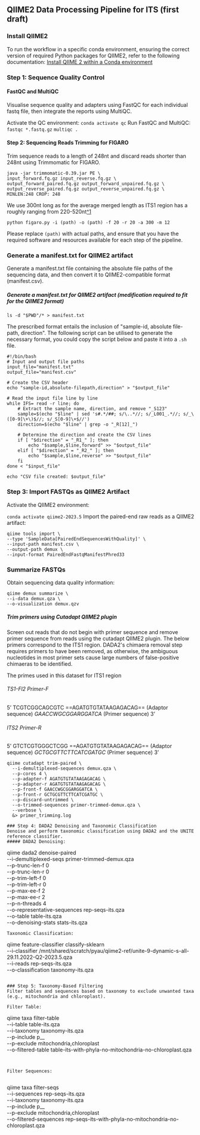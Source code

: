 ## QIIME2 Data Processing Pipeline for ITS (first draft)

  

### Install QIIME2

To run the workflow in a specific conda environment, ensuring the correct version of required Python packages for QIIME2, refer to the following documentation: [Install QIIME 2 within a Conda environment](https://docs.qiime2.org/2023.5/install/native/#install-qiime-2-within-a-conda-environment)

### Step 1: Sequence Quality Control

#### FastQC and MultiQC

Visualise sequence quality and adapters using FastQC for each individual fastq file, then integrate the reports using MultiQC.

Activate the QC environment:
`conda activate qc`
Run FastQC and MultiQC:
`fastqc *.fastq.gz`
`multiqc .`

  #### Step 2: Sequencing Reads Trimming for FIGARO

Trim sequence reads to a length of 248nt and discard reads shorter than 248nt using Trimmomatic for FIGARO.
```
java -jar trimmomatic-0.39.jar PE \
input_forward.fq.gz input_reverse.fq.gz \
output_forward_paired.fq.gz output_forward_unpaired.fq.gz \
output_reverse_paired.fq.gz output_reverse_unpaired.fq.gz \
MINLEN:248 CROP: 248
```

We use 300nt long as for the average merged length as ITS1 region has a roughly ranging from 220-520nt[^1](https://www.ncbi.nlm.nih.gov/pmc/articles/PMC5309391)

`python figaro.py -i (path) -o (path) -f 20 -r 20 -a 300 -m 12`

Please replace `(path)` with actual paths, and ensure that you have the required software and resources available for each step of the pipeline.
### Generate a manifest.txt for QIIME2 artifact


Generate a manifest.txt file containing the absolute file paths of the sequencing data, and then convert it to QIIME2-compatible format (manifest.csv).

##### Generate a manifest.txt for QIIME2 artifact (medification required to fit for the QIIME2 format)

```ls -d "$PWD"/* > manifest.txt```

The prescribed format entails the inclusion of "sample-id, absolute file-path, direction". The following script can be utilised to generate the necessary format, you could copy the script below and paste it into a `.sh` file.

```
#!/bin/bash
# Input and output file paths
input_file="manifest.txt"
output_file="manifest.csv"

# Create the CSV header
echo "sample-id,absolute-filepath,direction" > "$output_file"

# Read the input file line by line
while IFS= read -r line; do
    # Extract the sample name, direction, and remove "_S123"
    sample=$(echo "$line" | sed 's#.*/##; s/\..*//; s/_L001_.*//; s/_\([0-9]\+\)$//; s/_S[0-9]\+$//')
    direction=$(echo "$line" | grep -o "_R[12]_")

    # Determine the direction and create the CSV lines
    if [ "$direction" = "_R1_" ]; then
        echo "$sample,$line,forward" >> "$output_file"
    elif [ "$direction" = "_R2_" ]; then
        echo "$sample,$line,reverse" >> "$output_file"
    fi
done < "$input_file"

echo "CSV file created: $output_file"
```
### Step 3: Import FASTQs as QIIME2 Artifact

Activate the QIIME2 environment:

`conda activate qiime2-2023.5`
Import the paired-end raw reads as a QIIME2 artifact:
```
qiime tools import \
--type 'SampleData[PairedEndSequencesWithQuality]' \
--input-path manifest.csv \
--output-path demux \
--input-format PairedEndFastqManifestPhred33
```
### Summarize FASTQs
Obtain sequencing data quality information:
```
qiime demux summarize \
--i-data demux.qza \
--o-visualization demux.qzv
```

##### Trim primers using Cutadapt QIIME2 plugin
Screen out reads that do not begin with primer sequence and remove primer sequence from reads using the cutadapt QIIME2 plugin. The below primers correspond to the ITS1 region. DADA2's chimaera removal step requires primers to have been removed, as otherwise, the ambiguous nucleotides in most primer sets cause large numbers of false-positive chimaeras to be identified.

The primes used in this dataset for ITS1 region
###### TS1-Fl2 Primer-F	
5’ 
TCGTCGGCAGCGTC
==AGATGTGTATAAGAGACAG== (Adaptor sequence)
*GAACCWGCGGARGGATCA*  (Primer sequence)
3’

###### ITS2 Primer-R	
5’ 
GTCTCGTGGGCTCGG
==AGATGTGTATAAGAGACAG== (Adaptor sequence)
*GCTGCGTTCTTCATCGATGC* (Primer sequence)
  3’ 

```
qiime cutadapt trim-paired \
  --i-demultiplexed-sequences demux.qza \
  --p-cores 4 \
  --p-adapter-f AGATGTGTATAAGAGACAG \
  --p-adapter-r AGATGTGTATAAGAGACAG \
  --p-front-f GAACCWGCGGARGGATCA \
  --p-front-r GCTGCGTTCTTCATCGATGC \
  --p-discard-untrimmed \
  --o-trimmed-sequences primer-trimmed-demux.qza \
  --verbose \
  &> primer_trimming.log

### Step 4: DADA2 Denoising and Taxonomic Classification
Denoise and perform taxonomic classification using DADA2 and the UNITE reference classifier.
##### DADA2 Denoising:
```
qiime dada2 denoise-paired \
--i-demultiplexed-seqs primer-trimmed-demux.qza \
--p-trunc-len-f 0 \
--p-trunc-len-r 0 \
--p-trim-left-f 0 \
--p-trim-left-r 0 \
--p-max-ee-f 2 \
--p-max-ee-r 2 \
--p-n-threads 4 \
--o-representative-sequences rep-seqs-its.qza \
--o-table table-its.qza \
--o-denoising-stats stats-its.qza

```
Taxonomic Classification:  

```
qiime feature-classifier classify-sklearn \
--i-classifier /mnt/shared/scratch/pyau/qiime2-ref/unite-9-dynamic-s-all-29.11.2022-Q2-2023.5.qza \
--i-reads rep-seqs-its.qza \
--o-classification taxonomy-its.qza
```

### Step 5: Taxonomy-Based Filtering
Filter tables and sequences based on taxonomy to exclude unwanted taxa (e.g., mitochondria and chloroplast).

Filter Table:
```
qiime taxa filter-table \
--i-table table-its.qza \
--i-taxonomy taxonomy-its.qza \
--p-include p__ \
--p-exclude mitochondria,chloroplast \
--o-filtered-table table-its-with-phyla-no-mitochondria-no-chloroplast.qza
```


Filter Sequences:


```
qiime taxa filter-seqs \
--i-sequences rep-seqs-its.qza \
--i-taxonomy taxonomy-its.qza \
--p-include p__ \
--p-exclude mitochondria,chloroplast \
--o-filtered-sequences rep-seqs-its-with-phyla-no-mitochondria-no-chloroplast.qza
```
